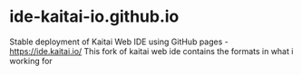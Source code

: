 # ide-kaitai-io.github.io
Stable deployment of Kaitai Web IDE using GitHub pages - https://ide.kaitai.io/
This fork of kaitai web ide contains the formats in what i working for
